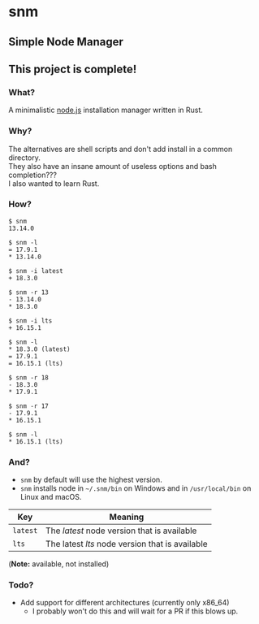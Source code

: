 # snm

## Simple Node Manager
## This project is complete!

### What?

A minimalistic [node.js](https://nodejs.org/) installation manager written in Rust.

### Why?

The alternatives are shell scripts and don't add install in a common directory.  
They also have an insane amount of useless options and bash completion???  
I also wanted to learn Rust.

### How?

```
$ snm
13.14.0

$ snm -l
= 17.9.1
* 13.14.0

$ snm -i latest
+ 18.3.0

$ snm -r 13
- 13.14.0
* 18.3.0

$ snm -i lts
+ 16.15.1

$ snm -l
* 18.3.0 (latest)
= 17.9.1
= 16.15.1 (lts)

$ snm -r 18
- 18.3.0
* 17.9.1

$ snm -r 17
- 17.9.1
* 16.15.1

$ snm -l
* 16.15.1 (lts)
```

### And?

- `snm` by default will use the highest version.
- `snm` installs node in `~/.snm/bin` on Windows and in `/usr/local/bin` on Linux and macOS.

| Key | Meaning |
| --- | --- |
| `latest` | The *latest* node version that is available |
| `lts` | The latest *lts* node version that is available |

(**Note:** available, not installed)

### Todo?

- Add support for different architectures (currently only x86_64)
	- I probably won't do this and will wait for a PR if this blows up.
